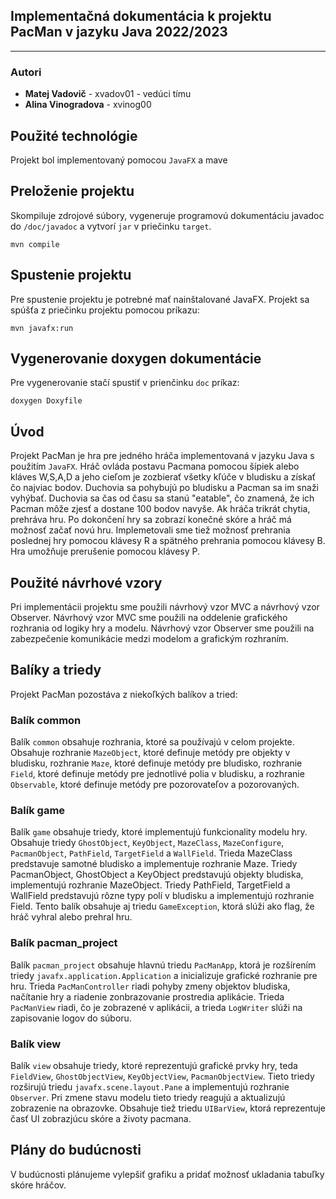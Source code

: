 Implementačná dokumentácia k projektu PacMan v jazyku Java 2022/2023
----------------------------
----------------------------
### Autori
- **Matej Vadovič** - xvadov01 - vedúci tímu
- **Alina Vinogradova** - xvinog00
## Použité technológie

Projekt bol implementovaný pomocou `JavaFX` a mave
## Preloženie projektu
Skompiluje zdrojové súbory, vygeneruje programovú dokumentáciu javadoc do `/doc/javadoc` a vytvorí `jar` v priečinku `target`.
```
mvn compile
```
## Spustenie projektu
Pre spustenie projektu je potrebné mať nainštalované JavaFX. Projekt sa spúšťa z priečinku projektu pomocou príkazu:
```
mvn javafx:run
```
## Vygenerovanie doxygen dokumentácie
Pre vygenerovanie stačí spustiť v prienčinku `doc` príkaz:
```
doxygen Doxyfile
```


## Úvod

Projekt PacMan je hra pre jedného hráča implementovaná v jazyku Java s použitím `JavaFX`. Hráč ovláda postavu Pacmana pomocou šípiek alebo kláves W,S,A,D a jeho cieľom je zozbierať všetky kľúče v bludisku a získať čo najviac bodov. Duchovia sa pohybujú po bludisku a Pacman sa im snaži vyhýbať. Duchovia sa čas od času sa stanú "eatable", čo znamená, že ich Pacman môže zjesť a dostane 100 bodov navyše. Ak hráča trikrát chytia, prehráva hru. Po dokončení hry sa zobrazí konečné skóre a hráč má možnosť začať novú hru. Implemetovali sme tiež možnosť prehrania poslednej hry pomocou klávesy R a spätného prehrania pomocou klávesy B. Hra umožňuje prerušenie pomocou klávesy P.

## Použité návrhové vzory
Pri implementácii projektu sme použili návrhový vzor MVC a návrhový vzor Observer. Návrhový vzor MVC sme použili na oddelenie grafického rozhrania od logiky hry a modelu. Návrhový vzor Observer sme použili na zabezpečenie komunikácie medzi modelom a grafickým rozhraním.

## Balíky a triedy

Projekt PacMan pozostáva z niekoľkých balíkov a tried:

### Balík common

Balík `common` obsahuje rozhrania, ktoré sa používajú v celom projekte. Obsahuje rozhranie `MazeObject`, ktoré definuje metódy pre objekty v bludisku, rozhranie `Maze`, ktoré definuje metódy pre bludisko, rozhranie `Field`, ktoré definuje metódy pre jednotlivé polia v bludisku, a rozhranie `Observable`, ktoré definuje metódy pre pozorovateľov a pozorovaných.

### Balík game

Balík `game` obsahuje triedy, ktoré implementujú funkcionality modelu hry. Obsahuje triedy `GhostObject`, `KeyObject`, `MazeClass`, `MazeConfigure`, `PacmanObject`, `PathField`, `TargetField` a `WallField`. Trieda MazeClass predstavuje samotné bludisko a implementuje rozhranie Maze. Triedy PacmanObject, GhostObject a KeyObject predstavujú objekty bludiska, implementujú rozhranie MazeObject. Triedy PathField, TargetField a WallField predstavujú rôzne typy polí v bludisku a implementujú rozhranie Field. Tento balík obsahuje aj triedu `GameException`, ktorá slúži ako flag, že hráč vyhral alebo prehral hru.

### Balík pacman_project

Balík `pacman_project` obsahuje hlavnú triedu `PacManApp`, ktorá je rozšírením triedy `javafx.application.Application` a inicializuje grafické rozhranie pre hru. Trieda `PacManController` riadi pohyby zmeny objektov bludiska, načítanie hry a riadenie zonbrazovanie prostredia aplikácie. Trieda `PacManView` riadi, čo je zobrazené v aplikácii, a trieda `LogWriter` slúži na zapisovanie logov do súboru.

### Balík view
Balík `view` obsahuje triedy, ktoré reprezentujú grafické prvky hry, teda `FieldView`, `GhostObjectView`, `KeyObjectView`, `PacmanObjectView`. Tieto triedy rozširujú triedu `javafx.scene.layout.Pane` a implementujú rozhranie `Observer`. Pri zmene stavu modelu tieto triedy reagujú a aktualizujú zobrazenie na obrazovke. Obsahuje tiež triedu `UIBarView`, ktorá reprezentuje časť UI zobrazjúcu skóre a životy pacmana.

## Plány do budúcnosti

V budúcnosti plánujeme vylepšiť grafiku a pridať možnosť ukladania tabuľky skóre hráčov.